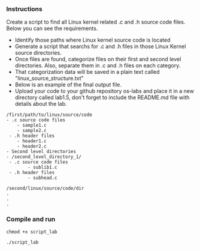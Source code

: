 ### Instructions

Create a script to find all Linux kernel related .c and .h source code files. Below you can see the requirements.

* Identify those paths where Linux kernel source code is located
* Generate a script that searchs for .c and .h files in those Linux Kernel source directories.
* Once files are found, categorize files on their first and second level directories. Also, separate them in .c and .h files on each category.
* That categorization data will be saved in a plain text called "linux_source_structure.txt"
* Below is an example of the final output file.
* Upload your code to your github repository os-labs and place it in a new directory called lab1.5, don't forget to include the README.md file with details about the lab.

```
/first/path/to/linux/source/code
- .c source code files
    - sample1.c
    - sample2.c
 - .h header files
    - header1.c
    - header2.c
- Second level directories
- /second_level_directory_1/
 - .c source code files
        - sublib1.c
 - .h header files
        - subhead.c 

/second/linux/source/code/dir
.
.
.
```

### Compile and run

`chmod +x script_lab`

`./script_lab`

